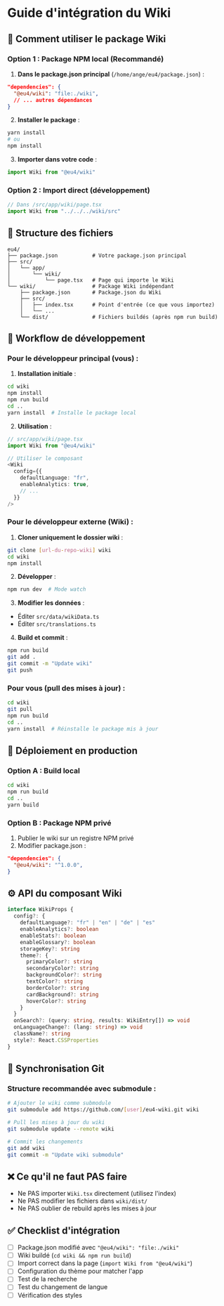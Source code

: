 # Guide d'intégration du Wiki

## 🎯 Comment utiliser le package Wiki

### Option 1 : Package NPM local (Recommandé)

1. **Dans le package.json principal** (`/home/ange/eu4/package.json`) :
```json
"dependencies": {
  "@eu4/wiki": "file:./wiki",
  // ... autres dépendances
}
```

2. **Installer le package** :
```bash
yarn install
# ou
npm install
```

3. **Importer dans votre code** :
```typescript
import Wiki from "@eu4/wiki"
```

### Option 2 : Import direct (développement)

```typescript
// Dans /src/app/wiki/page.tsx
import Wiki from "../../../wiki/src"
```

## 📁 Structure des fichiers

```
eu4/
├── package.json           # Votre package.json principal
├── src/
│   └── app/
│       └── wiki/
│           └── page.tsx   # Page qui importe le Wiki
└── wiki/                  # Package Wiki indépendant
    ├── package.json       # Package.json du Wiki
    ├── src/
    │   ├── index.tsx      # Point d'entrée (ce que vous importez)
    │   └── ...
    └── dist/              # Fichiers buildés (après npm run build)
```

## 🔧 Workflow de développement

### Pour le développeur principal (vous) :

1. **Installation initiale** :
```bash
cd wiki
npm install
npm run build
cd ..
yarn install  # Installe le package local
```

2. **Utilisation** :
```typescript
// src/app/wiki/page.tsx
import Wiki from "@eu4/wiki"

// Utiliser le composant
<Wiki 
  config={{
    defaultLanguage: "fr",
    enableAnalytics: true,
    // ...
  }}
/>
```

### Pour le développeur externe (Wiki) :

1. **Cloner uniquement le dossier wiki** :
```bash
git clone [url-du-repo-wiki] wiki
cd wiki
npm install
```

2. **Développer** :
```bash
npm run dev  # Mode watch
```

3. **Modifier les données** :
- Éditer `src/data/wikiData.ts`
- Éditer `src/translations.ts`

4. **Build et commit** :
```bash
npm run build
git add .
git commit -m "Update wiki"
git push
```

### Pour vous (pull des mises à jour) :

```bash
cd wiki
git pull
npm run build
cd ..
yarn install  # Réinstalle le package mis à jour
```

## 🚀 Déploiement en production

### Option A : Build local
```bash
cd wiki
npm run build
cd ..
yarn build
```

### Option B : Package NPM privé

1. Publier le wiki sur un registre NPM privé
2. Modifier package.json :
```json
"dependencies": {
  "@eu4/wiki": "^1.0.0",
}
```

## ⚙️ API du composant Wiki

```typescript
interface WikiProps {
  config?: {
    defaultLanguage?: "fr" | "en" | "de" | "es"
    enableAnalytics?: boolean
    enableStats?: boolean
    enableGlossary?: boolean
    storageKey?: string
    theme?: {
      primaryColor?: string
      secondaryColor?: string
      backgroundColor?: string
      textColor?: string
      borderColor?: string
      cardBackground?: string
      hoverColor?: string
    }
  }
  onSearch?: (query: string, results: WikiEntry[]) => void
  onLanguageChange?: (lang: string) => void
  className?: string
  style?: React.CSSProperties
}
```

## 🔄 Synchronisation Git

### Structure recommandée avec submodule :

```bash
# Ajouter le wiki comme submodule
git submodule add https://github.com/[user]/eu4-wiki.git wiki

# Pull les mises à jour du wiki
git submodule update --remote wiki

# Commit les changements
git add wiki
git commit -m "Update wiki submodule"
```

## ❌ Ce qu'il ne faut PAS faire

- Ne PAS importer `Wiki.tsx` directement (utilisez l'index)
- Ne PAS modifier les fichiers dans `wiki/dist/`
- Ne PAS oublier de rebuild après les mises à jour

## ✅ Checklist d'intégration

- [ ] Package.json modifié avec `"@eu4/wiki": "file:./wiki"`
- [ ] Wiki buildé (`cd wiki && npm run build`)
- [ ] Import correct dans la page (`import Wiki from "@eu4/wiki"`)
- [ ] Configuration du thème pour matcher l'app
- [ ] Test de la recherche
- [ ] Test du changement de langue
- [ ] Vérification des styles